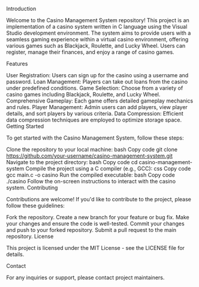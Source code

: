 Introduction

Welcome to the Casino Management System repository! This project is an implementation of a casino system written in C language using the Visual Studio development environment. The system aims to provide users with a seamless gaming experience within a virtual casino environment, offering various games such as Blackjack, Roulette, and Lucky Wheel. Users can register, manage their finances, and enjoy a range of casino games.

Features

User Registration: Users can sign up for the casino using a username and password.
Loan Management: Players can take out loans from the casino under predefined conditions.
Game Selection: Choose from a variety of casino games including Blackjack, Roulette, and Lucky Wheel.
Comprehensive Gameplay: Each game offers detailed gameplay mechanics and rules.
Player Management: Admin users can add players, view player details, and sort players by various criteria.
Data Compression: Efficient data compression techniques are employed to optimize storage space.
Getting Started

To get started with the Casino Management System, follow these steps:

Clone the repository to your local machine:
bash
Copy code
git clone https://github.com/your-username/casino-management-system.git
Navigate to the project directory:
bash
Copy code
cd casino-management-system
Compile the project using a C compiler (e.g., GCC):
css
Copy code
gcc main.c -o casino
Run the compiled executable:
bash
Copy code
./casino
Follow the on-screen instructions to interact with the casino system.
Contributing

Contributions are welcome! If you'd like to contribute to the project, please follow these guidelines:

Fork the repository.
Create a new branch for your feature or bug fix.
Make your changes and ensure the code is well-tested.
Commit your changes and push to your forked repository.
Submit a pull request to the main repository.
License

This project is licensed under the MIT License - see the LICENSE file for details.

Contact

For any inquiries or support, please contact project maintainers.
